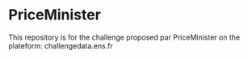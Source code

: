 # PriceMinister
This repository is for the challenge proposed par PriceMinister on the plateform: challengedata.ens.fr

